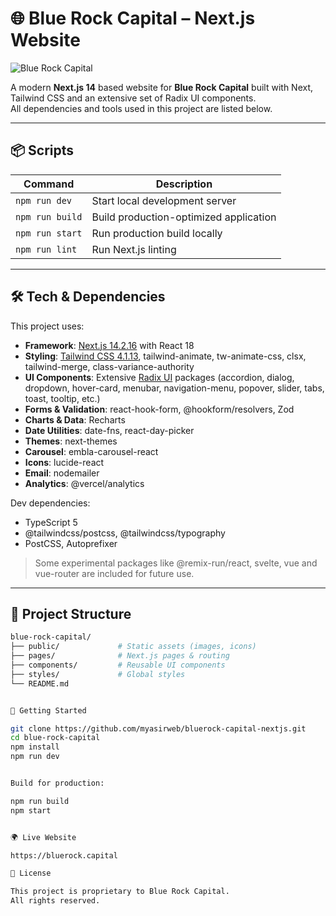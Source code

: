 # 🌐 Blue Rock Capital – Next.js Website

![Blue Rock Capital](/public/blue-rock-capital.jpg)

A modern **Next.js 14** based website for **Blue Rock Capital** built with Next, Tailwind CSS and an extensive set of Radix UI components.  
All dependencies and tools used in this project are listed below.

---

## 📦 Scripts

| Command         | Description                            |
|-----------------|----------------------------------------|
| `npm run dev`   | Start local development server          |
| `npm run build` | Build production-optimized application  |
| `npm run start` | Run production build locally            |
| `npm run lint`  | Run Next.js linting                     |

---

## 🛠️ Tech & Dependencies

This project uses:

- **Framework**: [Next.js 14.2.16](https://nextjs.org/) with React 18  
- **Styling**: [Tailwind CSS 4.1.13](https://tailwindcss.com/), tailwind-animate, tw-animate-css, clsx, tailwind-merge, class-variance-authority  
- **UI Components**: Extensive [Radix UI](https://www.radix-ui.com/) packages (accordion, dialog, dropdown, hover-card, menubar, navigation-menu, popover, slider, tabs, toast, tooltip, etc.)  
- **Forms & Validation**: react-hook-form, @hookform/resolvers, Zod  
- **Charts & Data**: Recharts  
- **Date Utilities**: date-fns, react-day-picker  
- **Themes**: next-themes  
- **Carousel**: embla-carousel-react  
- **Icons**: lucide-react  
- **Email**: nodemailer  
- **Analytics**: @vercel/analytics  

Dev dependencies:

- TypeScript 5  
- @tailwindcss/postcss, @tailwindcss/typography  
- PostCSS, Autoprefixer  

> Some experimental packages like @remix-run/react, svelte, vue and vue-router are included for future use.

---

## 📂 Project Structure

```bash
blue-rock-capital/
├── public/             # Static assets (images, icons)
├── pages/              # Next.js pages & routing
├── components/         # Reusable UI components
├── styles/             # Global styles
└── README.md


🚀 Getting Started

git clone https://github.com/myasirweb/bluerock-capital-nextjs.git
cd blue-rock-capital
npm install
npm run dev


Build for production:

npm run build
npm start


🌍 Live Website

https://bluerock.capital

📝 License

This project is proprietary to Blue Rock Capital.
All rights reserved.
